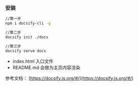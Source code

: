 ### 安装
```bash
//第一步
npm i docsify-cli -g

//第二步
docsify init ./docs

//第三步
docsify serve docs

```

* index.html 入口文件
* README.md 会做为主页内容渲染

参考文档：
[https://docsify.js.org/#/](https://docsify.js.org/#/)